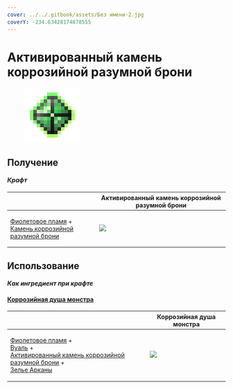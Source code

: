 ```yaml
---
cover: ../../.gitbook/assets/Без имени-2.jpg
coverY: -234.63428174878555
---
```


# Активированный камень коррозийной разумной брони

<figure><img src="../../.gitbook/assets/sentientarmourgem_corrosive_activated_128.png" alt=""><figcaption></figcaption></figure>

## Получение

#### _Крафт_

| ㅤ                                                                                                                                                     |  Активированный камень коррозийной разумной брони                      |
| ----------------------------------------------------------------------------------------------------------------------------------------------------- | ---------------------------------------------------------------------- |
| <p><a href="purple_blaze.md">Фиолетовое пламя</a> +<br><a href="sentientarmourgem_corrosive_deactivated.md">Камень коррозийной разумной брони</a></p> | ![](../../.gitbook/assets/sentientarmourgem\_corrosive\_activated.png) |

## Использование

#### _Как ингредиент при крафте_

#### [Коррозийная душа монстра](basemonstersoul_corrosive.md)

| ㅤ                                                                                                                                                                                                                                                          |  Коррозийная душа монстра                                 |
| ---------------------------------------------------------------------------------------------------------------------------------------------------------------------------------------------------------------------------------------------------------- | --------------------------------------------------------- |
| <p><a href="purple_blaze.md">Фиолетовое пламя</a> +<br><a href="veilo.md">Вуаль</a> +<br><a href="sentientarmourgem_corrosive_activated.md">Активированный камень коррозийной разумной брони</a> +<br><a href="weak_arcana_potion.md">Зелье Арканы</a></p> | ![](../../.gitbook/assets/basemonstersoul\_corrosive.png) |

